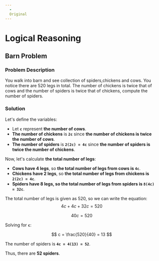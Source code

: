 ```yaml
---
  -
  Original
---
```


# Logical Reasoning

## Barn Problem

### Problem Description
You walk into barn and see collection of spiders,chickens and cows. You notice there are 520 legs in total. The number of chickens is twice that of cows and the number of spiders is twice that of chickens, compute the number of spiders.

### Solution
Let's define the variables:
- Let __`c`__ represent __the number of cows__.
- __The number of chickens__ is __`2c`__ since __the number of chickens is twice the number of cows__.
- __The number of spiders__ is __`2(2c) = 4c`__ since __the number of spiders is twice the number of chickens__.

Now, let's calculate __the total number of legs__:
- __Cows have 4 legs__, so __the total number of legs from cows is `4c`__.
- __Chickens have 2 legs__, so __the total number of legs from chickens is `2(2c) = 4c`__.
- __Spiders have 8 legs, so the total number of legs from spiders is `8(4c) = 32c`__.

The total number of legs is given as 520, so we can write the equation:
$$
4c + 4c + 32c = 520
$$

$$
40c = 520
$$

Solving for __`c`__:

$$
c = \frac{520}{40} = 13
$$

The number of spiders is __`4c = 4(13) = 52`__.

Thus, there are **52 spiders**.